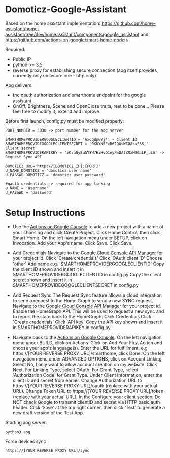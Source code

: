 # Domoticz-Google-Assistant

Based on the home assistant implementation: https://github.com/home-assistant/home-assistant/tree/dev/homeassistant/components/google_assistant and https://github.com/actions-on-google/smart-home-nodejs

Required:
- Public IP
- python >= 3.5
- reverse proxy for establishing secure connection (aog itself provides currently only unsecure one - http only)

Aog delivers: 
- the oauth authorization and smarthome endpoint for the google assistant
- OnOff, Brightness, Scene and OpenClose traits, rest to be done...
Please feel free to modify it, extend and improve


Before first launch, config.py must be modified properly:
```
PORT_NUMBER = 3030 -> port number for the aog server

SMARTHOMEPROVIDERGOOGLECLIENTID = 'AxqqWpwYj4' - Client ID
SMARTHOMEPROVIDEGOOGLECLIENTSECRET = '0KUYN5ExD62QOsWCO8zoFSS_' - Client secret
SMARTHOMEPROVIDERAPIKEY = 'zOzaSyBu5Y8W7EiHvO1eyPmOAtZRxM9GaLP_uLA' -> Request Sync API

DOMOTICZ_URL='http://[DOMOTICZ_IP]:[PORT]'
U_NAME_DOMOTICZ = 'domoticz user name'
U_PASSWD_DOMOTICZ = 'domoticz user password'

#oauth credentials -> required for app linking
U_NAME = 'username'
U_PASSWD = 'password'
```
# Setup Instructions
- Use the [Actions on Google Console](https://console.actions.google.com/) to add a new project with a name of your choosing and click     Create Project.
  Click Home Control, then click Smart Home.
  On the left navigation menu under SETUP, click on Invocation.
  Add your App's name. Click Save.
  Click Save.

- Add Credentials
  Navigate to the [Google Cloud Console API Manager](https://console.cloud.google.com/apis/credentials) for your project id.
  Click 'Create credentials'
  Click 'OAuth client ID'
  Choose 'other'
  Add name e.g. 'SMARTHOMEPROVIDERGOOGLECLIENTID'
  Copy the client ID shown and insert it in SMARTHOMEPROVIDERGOOGLECLIENTID in config.py
  Copy the client secret shown and insert it in SMARTHOMEPROVIDEGOOGLECLIENTSECRET in config.py

- Add Request Sync
  The Request Sync feature allows a cloud integration to send a request to the Home Graph to send a new SYNC request.
  Navigate to the [Google Cloud Console API Manager](https://console.cloud.google.com/apis/credentials) for your project id.
  Enable the HomeGraph API. This will be used to request a new sync and to report the state back to the HomeGraph.
  Click Credentials
  Click 'Create credentials'
  Click 'API key'
  Copy the API key shown and insert it in SMARTHOMEPROVIDERAPIKEY in config.py.

- Navigate back to the [Actions on Google Console](https://console.actions.google.com/).
  On the left navigation menu under BUILD, click on Actions. Click on Add Your First Action and choose your app's language(s).
  Enter the URL for fulfillment, e.g. https://[YOUR REVERSE PROXY URL]/smarthome, click Done.
  On the left navigation menu under ADVANCED OPTIONS, click on Account Linking.
  Select No, I only want to allow account creation on my website. Click Next.
  For Linking Type, select OAuth.
  For Grant Type, select 'Authorization Code' for Grant Type.
  Under Client Information, enter the client ID and secret from earlier.
  Change Authorization URL to https://[YOUR REVERSE PROXY URL]/oauth (replace with your actual URL).
  Change Token URL to https://[YOUR REVERSE PROXY URL]/token (replace with your actual URL).
  In the Configure your client section:
  Do NOT check Google to transmit clientID and secret via HTTP basic auth header.
  Click ‘Save’ at the top right corner, then click ‘Test’ to generate a new draft version of the Test App.
  
Starting aog server:
```
python3 aog
```
Force devices sync
```
https://[YOUR REVERSE PROXY URL]/sync
```
